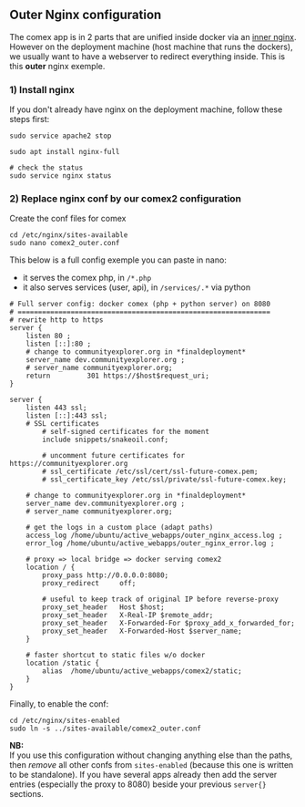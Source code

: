 ## Outer Nginx configuration

The comex app is in 2 parts that are unified inside docker via an [inner nginx](https://github.com/moma/comex2/blob/master/setup/dockers/comex2_services/comex2_php_and_services.nginx.conf). However on the deployment machine (host machine that runs the dockers), we usually want to have a webserver to redirect everything inside. This is this **outer** nginx exemple.


### 1) Install nginx
If you don't already have nginx on the deployment machine, follow these steps first:
```
sudo service apache2 stop

sudo apt install nginx-full

# check the status
sudo service nginx status
```


### 2) Replace nginx conf by our comex2 configuration

Create the conf files for comex
```
cd /etc/nginx/sites-available
sudo nano comex2_outer.conf
```

This below is a full config exemple you can paste in nano:
  - it serves the comex php, in `/*.php`
  - it also serves services (user, api), in `/services/.*` via python  


```nginxconf
# Full server config: docker comex (php + python server) on 8080
# ==============================================================
# rewrite http to https
server {
    listen 80 ;
    listen [::]:80 ;
    # change to communityexplorer.org in *finaldeployment*
    server_name dev.communityexplorer.org ;
    # server_name communityexplorer.org;
    return         301 https://$host$request_uri;
}

server {
    listen 443 ssl;
    listen [::]:443 ssl;
    # SSL certificates
        # self-signed certificates for the moment
        include snippets/snakeoil.conf;

        # uncomment future certificates for https://communityexplorer.org
        # ssl_certificate /etc/ssl/cert/ssl-future-comex.pem;
        # ssl_certificate_key /etc/ssl/private/ssl-future-comex.key;

    # change to communityexplorer.org in *finaldeployment*
    server_name dev.communityexplorer.org ;
    # server_name communityexplorer.org;

    # get the logs in a custom place (adapt paths)
    access_log /home/ubuntu/active_webapps/outer_nginx_access.log ;
    error_log /home/ubuntu/active_webapps/outer_nginx_error.log ;

    # proxy => local bridge => docker serving comex2
    location / {
        proxy_pass http://0.0.0.0:8080;
        proxy_redirect     off;

        # useful to keep track of original IP before reverse-proxy
        proxy_set_header   Host $host;
        proxy_set_header   X-Real-IP $remote_addr;
        proxy_set_header   X-Forwarded-For $proxy_add_x_forwarded_for;
        proxy_set_header   X-Forwarded-Host $server_name;
    }

    # faster shortcut to static files w/o docker
    location /static {
        alias  /home/ubuntu/active_webapps/comex2/static;
    }
}
```

Finally, to enable the conf:

```
cd /etc/nginx/sites-enabled
sudo ln -s ../sites-available/comex2_outer.conf
```

**NB:**   
If you use this configuration without changing anything else than the paths, then *remove* all other confs from `sites-enabled` (because this one is written to be standalone).
If you have several apps already then add the server entries (especially the proxy to 8080) beside your previous `server{}` sections.
